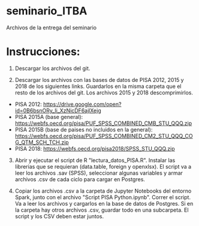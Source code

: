 # seminario_ITBA
Archivos de la entrega del seminario

# Instrucciones:

1. Descargar los archivos del git.

2. Descargar los archivos con las bases de datos de PISA 2012, 2015 y 2018 de los siguientes links. Guardarlos en la misma carpeta que el resto de los archivos del git. Los archivos 2015 y 2018 descomprimirlos.
  - PISA 2012: https://drive.google.com/open?id=0B6bsnORy_Ii_XzNicDF6ajlXejg
  - PISA 2015A (base general): https://webfs.oecd.org/pisa/PUF_SPSS_COMBINED_CMB_STU_QQQ.zip
  - PISA 2015B (base de paises no incluidos en la general): https://webfs.oecd.org/pisa/PUF_SPSS_COMBINED_CM2_STU_QQQ_COG_QTM_SCH_TCH.zip
  - PISA 2018: https://webfs.oecd.org/pisa2018/SPSS_STU_QQQ.zip

3. Abrir y ejecutar el script de R "lectura_datos_PISA.R". Instalar las librerias que se requieran (data.table, foreign y openxlsx).
El script va a leer los archivos .sav (SPSS), seleccionar algunas variables y armar archivos .csv de cada ciclo para cargar en Postgres.

4. Copiar los archivos .csv a la carpeta de Jupyter Notebooks del entorno Spark, junto con el archivo "Script PISA Python.ipynb". Correr el script. Va a leer los archivos y cargarlos en la base de datos de Postgres. Si en la carpeta hay otros archivos .csv, guardar todo en una subcarpeta. El script y los CSV deben estar juntos.

